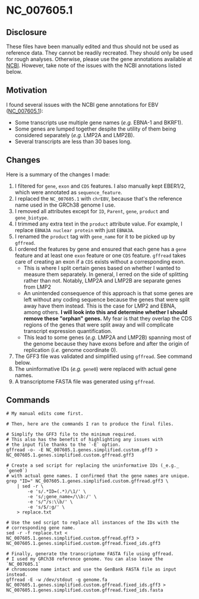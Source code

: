 # NC_007605.1

## Disclosure

These files have been manually edited and thus should not be used as reference data. They cannot be readily recreated. They should only be used for rough analyses. Otherwise, please use the gene annotations available at [NCBI](https://www.ncbi.nlm.nih.gov/nucleotide/NC_007605). However, take note of the issues with the NCBI annotations listed below. 

## Motivation

I found several issues with the NCBI gene annotations for EBV ([NC_007605.1](https://www.ncbi.nlm.nih.gov/nucleotide/NC_007605)):
* Some transcripts use multiple gene names (_e.g._ EBNA-1 and BKRF1).
* Some genes are lumped together despite the utility of them being considered separately (_e.g._ LMP2A and LMP2B). 
* Several transcripts are less than 30 bases long.

## Changes

Here is a summary of the changes I made:
1. I filtered for `gene`, `exon` and `CDS` features. I also manually kept EBER1/2, which were annotated as `sequence_feature`.
2. I replaced the `NC_007605.1` with `chrEBV`, because that's the reference name used in the GRCh38 genome I use. 
3. I removed all attributes except for `ID`, `Parent`, `gene`, `product` and `gene_biotype`. 
4. I trimmed any extra text in the `product` attribute value. For example, I replace `EBNA3A nuclear protein` with just `EBNA3A`. 
5. I renamed the `product` tag with `gene_name` for it to be picked up by `gffread`. 
6. I ordered the features by gene and ensured that each gene has a `gene` feature and at least one `exon` feature or one `CDS` feature. `gffread` takes care of creating an exon if a `CDS` exists without a corresponding exon. 
    * This is where I split certain genes based on whether I wanted to measure them separately. In general, I erred on the side of splitting rather than not. Notably, LMP2A and LMP2B are separate genes from LMP2
    * An unintended consequence of this approach is that some genes are left without any coding sequence because the genes that were split away have them instead. This is the case for LMP2 and EBNA, among others. **I will look into this and determine whether I should remove these "orphan" genes.** My fear is that they overlap the CDS regions of the genes that were split away and will complicate transcript expression quantification. 
    * This lead to some genes (_e.g._ LMP2A and LMP2B) spanning most of the genome because they have exons before and after the origin of replication (_i.e._ genome coordinate 0). 
7. The GFF3 file was validated and simplified using `gffread`. See command below. 
8. The uninformative IDs (_e.g._ `gene0`) were replaced with actual gene names. 
9. A transcriptome FASTA file was generated using `gffread`. 

## Commands

```
# My manual edits come first. 

# Then, here are the commands I ran to produce the final files.

# Simplify the GFF3 file to the minimum required. 
# This also has the benefit of highlighting any issues with
# the input file thanks to the `-E` option. 
gffread -o- -E NC_007605.1.genes.simplified.custom.gff3 > NC_007605.1.genes.simplified.custom.gffread.gff3  

# Create a sed script for replacing the uninformative IDs (_e.g._ `gene0`)
# with actual gene names. I confirmed that the gene names are unique.
grep "ID=" NC_007605.1.genes.simplified.custom.gffread.gff3 \
    | sed -r \
        -e 's/.*ID=(.*)/\1/' \
        -e 's/;gene_name=/\\b:/' \
        -e 's/^/s:\\b/' \
        -e 's/$/:g/' \
    > replace.txt

# Use the sed script to replace all instances of the IDs with the
# corresponding gene name. 
sed -r -f replace.txt < NC_007605.1.genes.simplified.custom.gffread.gff3 > NC_007605.1.genes.simplified.custom.gffread.fixed_ids.gff3

# Finally, generate the transcriptome FASTA file using gffread. 
# I used my GRCh38 reference genome. You can also leave the `NC_007605.1`
# chromosome name intact and use the GenBank FASTA file as input instead.
gffread -E -w /dev/stdout -g genome.fa NC_007605.1.genes.simplified.custom.gffread.fixed_ids.gff3 > NC_007605.1.genes.simplified.custom.gffread.fixed_ids.fasta
```
